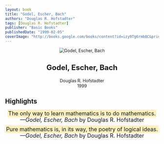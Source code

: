 ```yaml
---
layout: book
title: "Godel, Escher, Bach"
authors: "Douglas R. Hofstadter"
tags: [Douglas R. Hofstadter]
publisher: "Basic Books"
publishedDate: "1999-02-05"
coverImage: "http://books.google.com/books/content?id=izy9Tg6rmb8C&printsec=frontcover&img=1&zoom=1&source=gbs_api"
---
```


<div style='text-align: center;'>
  <img src='http://books.google.com/books/content?id=izy9Tg6rmb8C&printsec=frontcover&img=1&zoom=1&source=gbs_api' alt='Godel, Escher, Bach' style='max-width: 80%;'>
</div>

<h2 style='text-align: center; font-weight: bold; font-size: 24px;'>Godel, Escher, Bach</h2>

<p style='text-align: center;'>Douglas R. Hofstadter<br>1999</p>

## Highlights
<div style="text-align: center;">
  <ul style="list-style-type: none; padding: 0;">
    <li style="font-size: 18px; margin-bottom: 10px; padding: 0;"><span style="background-color: rgba(255, 226, 130, 0.5); padding: 2px;">The only way to learn mathematics is to do mathematics.</span><br><em>—Godel, Escher, Bach</em> by Douglas R. Hofstadter</li>
    <li style="font-size: 18px; margin-bottom: 10px; padding: 0;"><span style="background-color: rgba(255, 226, 130, 0.5); padding: 2px;">Pure mathematics is, in its way, the poetry of logical ideas.</span><br><em>—Godel, Escher, Bach</em> by Douglas R. Hofstadter</li>
  </ul>
</div>
<br>
<br>
